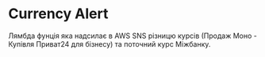 # Currency Alert
Лямбда фунція яка надсилає в AWS SNS різницю курсів (Продаж Моно - Купівля Приват24 для бізнесу) та поточний курс Міжбанку.
